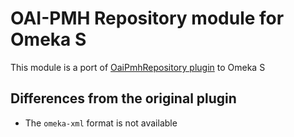 # OAI-PMH Repository module for Omeka S

This module is a port of [OaiPmhRepository plugin] to Omeka S

[OaiPmhRepository plugin]: https://github.com/omeka/plugin-OaiPmhRepository

## Differences from the original plugin

* The `omeka-xml` format is not available
